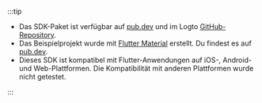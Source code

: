 :::tip

- Das SDK-Paket ist verfügbar auf [pub.dev](https://pub.dev/packages/logto_dart_sdk) und im Logto [GitHub-Repository](https://github.com/logto-io/dart).
- Das Beispielprojekt wurde mit [Flutter Material](https://flutter.dev) erstellt. Du findest es auf [pub.dev](https://pub.dev/packages/logto_dart_sdk/example).
- Dieses SDK ist kompatibel mit Flutter-Anwendungen auf iOS-, Android- und Web-Plattformen. Die Kompatibilität mit anderen Plattformen wurde nicht getestet.

:::
